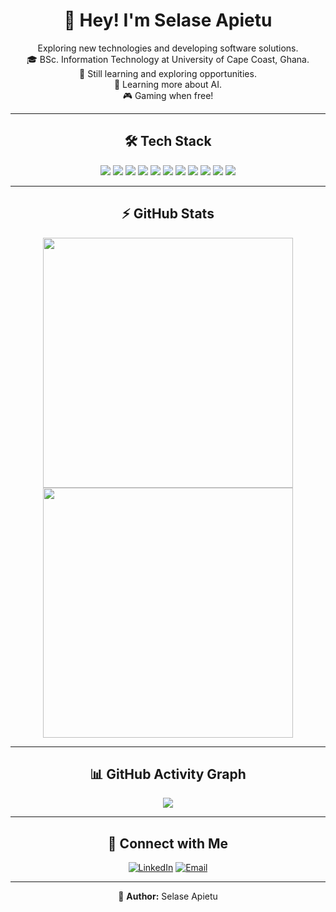 <h1 align="center">👋 Hey! I'm Selase Apietu</h1>

<p align="center">
Exploring new technologies and developing software solutions.<br>
🎓 BSc. Information Technology at University of Cape Coast, Ghana.<br>
💼 Still learning and exploring opportunities.<br>
🌱 Learning more about AI.<br>
🎮 Gaming when free!
</p>

---

<h2 align="center">🛠 Tech Stack</h2>

<p align="center">
  <img src="https://img.shields.io/badge/-HTML5-333333?style=for-the-badge&logo=HTML5&logoColor=E34F26" />
  <img src="https://img.shields.io/badge/-CSS3-333333?style=for-the-badge&logo=CSS3&logoColor=1572B6" />
  <img src="https://img.shields.io/badge/-JavaScript-333333?style=for-the-badge&logo=javascript&logoColor=F7DF1E" />
  <img src="https://img.shields.io/badge/-Python-333333?style=for-the-badge&logo=python" />
  <img src="https://img.shields.io/badge/-Django-333333?style=for-the-badge&logo=django&logoColor=092E20" />
  <img src="https://img.shields.io/badge/-FastAPI-333333?style=for-the-badge&logo=FastAPI&logoColor=009688" />
  <img src="https://img.shields.io/badge/-React-333333?style=for-the-badge&logo=react&logoColor=61DAFB" />
  <img src="https://img.shields.io/badge/-React%20Native-333333?style=for-the-badge&logo=react&logoColor=61DAFB" />
  <img src="https://img.shields.io/badge/-GitHub-333333?style=for-the-badge&logo=github" />
  <img src="https://img.shields.io/badge/-VS%20Code-333333?style=for-the-badge&logo=visualstudiocode&logoColor=007ACC" />
  <img src="https://img.shields.io/badge/-Bash-333333?style=for-the-badge&logo=gnubash&logoColor=4EAA25" />
</p>

---

<h2 align="center">⚡ GitHub Stats</h2>

<p align="center">
  <img width="400" src="https://github-readme-stats.vercel.app/api?username=apietu&show_icons=true&theme=dark&hide_border=true" />
  <img width="400" src="https://streak-stats.demolab.com?user=apietu&theme=dark&hide_border=true" />
</p>

---

<h2 align="center">📊 GitHub Activity Graph</h2>

<p align="center">
  <img src="https://github-readme-activity-graph.vercel.app/graph?username=apietu&theme=react-dark&area=true&radius=16" />
</p>

---

<h2 align="center">🤝 Connect with Me</h2>

<p align="center">
  <a href="https://www.linkedin.com/in/selase-apietu-244080226/"><img alt="LinkedIn" src="https://img.shields.io/badge/LinkedIn-Selase%20Apietu-blue?style=for-the-badge&logo=linkedin"></a>
  <a href="mailto:selasekodzoapietu@gmail.com"><img alt="Email" src="https://img.shields.io/badge/Email-selasekodzoapietu@gmail.com-red?style=for-the-badge&logo=gmail"></a>
</p>

---

<p align="center">👤 <strong>Author:</strong> Selase Apietu</p>
